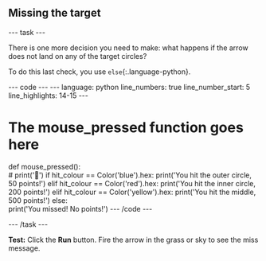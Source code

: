 <h2 class="c-project-heading--task">Missing the target</h2>

--- task ---

There is one more decision you need to make: what happens if the arrow does not land on any of the target circles?

To do this last check, you use `else`{:.language-python}.

<div class="c-project-code">
--- code ---
---
language: python
line_numbers: true
line_number_start: 5
line_highlights: 14-15
---

# The mouse_pressed function goes here
def mouse_pressed():    
    # print('🎯')
    if hit_colour == Color('blue').hex:
        print('You hit the outer circle, 50 points!')
    elif hit_colour == Color('red').hex:
        print('You hit the inner circle, 200 points!')
    elif hit_colour == Color('yellow').hex:
        print('You hit the middle, 500 points!')
    else:   
        print('You missed! No points!')
--- /code ---
</div>

--- /task ---

**Test:** Click the **Run** button. Fire the arrow in the grass or sky to see the miss message.